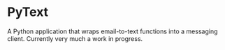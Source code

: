 PyText
======

A Python application that wraps email-to-text functions into a messaging client. Currently very much a work in progress.
